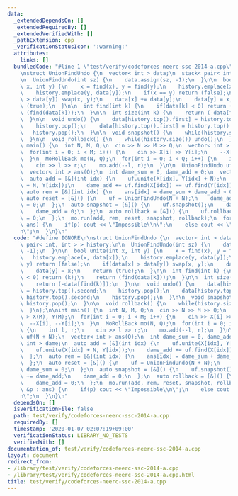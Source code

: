 ```yaml
---
data:
  _extendedDependsOn: []
  _extendedRequiredBy: []
  _extendedVerifiedWith: []
  _pathExtension: cpp
  _verificationStatusIcon: ':warning:'
  attributes:
    links: []
  bundledCode: "#line 1 \"test/verify/codeforces-neerc-ssc-2014-a.cpp\"\n#define IGNORE\n\
    \nstruct UnionFindUndo {\n  vector< int > data;\n  stack< pair< int, int > > history;\n\
    \n  UnionFindUndo(int sz) {\n    data.assign(sz, -1);\n  }\n\n  bool unite(int\
    \ x, int y) {\n    x = find(x), y = find(y);\n    history.emplace(x, data[x]);\n\
    \    history.emplace(y, data[y]);\n    if(x == y) return (false);\n    if(data[x]\
    \ > data[y]) swap(x, y);\n    data[x] += data[y];\n    data[y] = x;\n    return\
    \ (true);\n  }\n\n  int find(int k) {\n    if(data[k] < 0) return (k);\n    return\
    \ (find(data[k]));\n  }\n\n  int size(int k) {\n    return (-data[find(k)]);\n\
    \  }\n\n  void undo() {\n    data[history.top().first] = history.top().second;\n\
    \    history.pop();\n    data[history.top().first] = history.top().second;\n \
    \   history.pop();\n  }\n\n  void snapshot() {\n    while(history.size()) history.pop();\n\
    \  }\n\n  void rollback() {\n    while(history.size()) undo();\n  }\n};\n\nint\
    \ main() {\n  int N, M, Q;\n  cin >> N >> M >> Q;\n  vector< int > X(M), Y(M);\n\
    \  for(int i = 0; i < M; i++) {\n    cin >> X[i] >> Y[i];\n    --X[i], --Y[i];\n\
    \  }\n  MoRollBack mo(N, Q);\n  for(int i = 0; i < Q; i++) {\n    int l, r;\n\
    \    cin >> l >> r;\n    mo.add(--l, r);\n  }\n\n  UnionFindUndo uf(N + N);\n\
    \  vector< int > ans(Q);\n  int dame_sum = 0, dame_add = 0;\n  vector< int > dame;\n\
    \  auto add = [&](int idx) {\n    uf.unite(X[idx], Y[idx] + N);\n    uf.unite(X[idx]\
    \ + N, Y[idx]);\n    dame_add += uf.find(X[idx]) == uf.find(Y[idx]);\n  };\n \
    \ auto rem = [&](int idx) {\n    ans[idx] = dame_sum + dame_add > 0;\n  };\n \
    \ auto reset = [&]() {\n    uf = UnionFindUndo(N + N);\n    dame_add = dame_sum\
    \ = 0;\n  };\n  auto snapshot = [&]() {\n    uf.snapshot();\n    dame_sum += dame_add;\n\
    \    dame_add = 0;\n  };\n  auto rollback = [&]() {\n    uf.rollback();\n    dame_add\
    \ = 0;\n  };\n  mo.run(add, rem, reset, snapshot, rollback);\n  for(auto &p :\
    \ ans) {\n    if(p) cout << \"Impossible\\n\";\n    else cout << \"Possible\\\
    n\";\n  }\n}\n"
  code: "#define IGNORE\n\nstruct UnionFindUndo {\n  vector< int > data;\n  stack<\
    \ pair< int, int > > history;\n\n  UnionFindUndo(int sz) {\n    data.assign(sz,\
    \ -1);\n  }\n\n  bool unite(int x, int y) {\n    x = find(x), y = find(y);\n \
    \   history.emplace(x, data[x]);\n    history.emplace(y, data[y]);\n    if(x ==\
    \ y) return (false);\n    if(data[x] > data[y]) swap(x, y);\n    data[x] += data[y];\n\
    \    data[y] = x;\n    return (true);\n  }\n\n  int find(int k) {\n    if(data[k]\
    \ < 0) return (k);\n    return (find(data[k]));\n  }\n\n  int size(int k) {\n\
    \    return (-data[find(k)]);\n  }\n\n  void undo() {\n    data[history.top().first]\
    \ = history.top().second;\n    history.pop();\n    data[history.top().first] =\
    \ history.top().second;\n    history.pop();\n  }\n\n  void snapshot() {\n    while(history.size())\
    \ history.pop();\n  }\n\n  void rollback() {\n    while(history.size()) undo();\n\
    \  }\n};\n\nint main() {\n  int N, M, Q;\n  cin >> N >> M >> Q;\n  vector< int\
    \ > X(M), Y(M);\n  for(int i = 0; i < M; i++) {\n    cin >> X[i] >> Y[i];\n  \
    \  --X[i], --Y[i];\n  }\n  MoRollBack mo(N, Q);\n  for(int i = 0; i < Q; i++)\
    \ {\n    int l, r;\n    cin >> l >> r;\n    mo.add(--l, r);\n  }\n\n  UnionFindUndo\
    \ uf(N + N);\n  vector< int > ans(Q);\n  int dame_sum = 0, dame_add = 0;\n  vector<\
    \ int > dame;\n  auto add = [&](int idx) {\n    uf.unite(X[idx], Y[idx] + N);\n\
    \    uf.unite(X[idx] + N, Y[idx]);\n    dame_add += uf.find(X[idx]) == uf.find(Y[idx]);\n\
    \  };\n  auto rem = [&](int idx) {\n    ans[idx] = dame_sum + dame_add > 0;\n\
    \  };\n  auto reset = [&]() {\n    uf = UnionFindUndo(N + N);\n    dame_add =\
    \ dame_sum = 0;\n  };\n  auto snapshot = [&]() {\n    uf.snapshot();\n    dame_sum\
    \ += dame_add;\n    dame_add = 0;\n  };\n  auto rollback = [&]() {\n    uf.rollback();\n\
    \    dame_add = 0;\n  };\n  mo.run(add, rem, reset, snapshot, rollback);\n  for(auto\
    \ &p : ans) {\n    if(p) cout << \"Impossible\\n\";\n    else cout << \"Possible\\\
    n\";\n  }\n}\n"
  dependsOn: []
  isVerificationFile: false
  path: test/verify/codeforces-neerc-ssc-2014-a.cpp
  requiredBy: []
  timestamp: '2020-01-07 02:07:19+09:00'
  verificationStatus: LIBRARY_NO_TESTS
  verifiedWith: []
documentation_of: test/verify/codeforces-neerc-ssc-2014-a.cpp
layout: document
redirect_from:
- /library/test/verify/codeforces-neerc-ssc-2014-a.cpp
- /library/test/verify/codeforces-neerc-ssc-2014-a.cpp.html
title: test/verify/codeforces-neerc-ssc-2014-a.cpp
---
```

